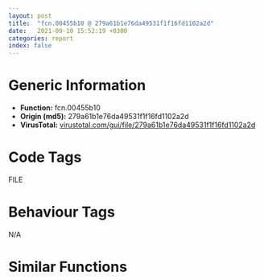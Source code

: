 ```yaml
---
layout: post
title:  "fcn.00455b10 @ 279a61b1e76da49531f1f16fd1102a2d"
date:   2021-09-10 15:52:19 +0300
categories: report
index: false
---
```


# Generic Information
- **Function:** fcn.00455b10
- **Origin (md5):** 279a61b1e76da49531f1f16fd1102a2d
- **VirusTotal:** [virustotal.com/gui/file/279a61b1e76da49531f1f16fd1102a2d][virustotal_ref]

# Code Tags
<span class="tag" id="FILE">FILE</span>


# Behaviour Tags
<span class="bhv-tag" id="na">N/A</span>

# Similar Functions
<script type="text/javascript" src="https://www.gstatic.com/charts/loader.js"></script>
<script type="text/javascript">

    google.charts.load('current', {'packages':['corechart']});
    google.charts.setOnLoadCallback(drawChart);

    function drawChart() {
    var data = new google.visualization.DataTable();
        data.addColumn('number', 'X');
        data.addColumn('number', 'Y');
        data.addColumn({type: 'string', role: 'tooltip', 'p': {'html': true}});
        data.addColumn({'type': 'string', 'role': 'style'});
        
        data.addRows([
    [-1635.1806640625, 444.1927490234375, '<b><a href="/report/fcn.00455b10@279a61b1e76da49531f1f16fd1102a2d">fcn.00455b10</a><br>@279a61b1e76da49531f1f16fd1102a2d</b><br>push ebp<br>mov ebp, esp<br>push 0xffffffffffffffff<br>push 0x4f2e11<br>mov eax, dword<br>push eax<br>sub esp, 0xf0<br>mov eax, dword[0x53ebd0]<br>xor eax, ebp<br>mov dword[ebp-0x14], eax<br>push eax<br>lea eax, [ebp-0xc]<br>mov dword<br>mov dword[ebp-0xf4], ecx<br>mov eax, dword[ebp-0xf4]<br>cmp dword[eax+0x66c], 0<br>jne 0x455b55<br>jmp 0x455d57<br>mov dword[ebp-0x10], 1<br>lea ecx, [ebp-0xf0]<br>push ecx<br>mov edx, dword[ebp-0xf4]<br>mov eax, dword[edx+0x66c]<br>mov ecx, dword[ebp-0xf4]<br>mov ecx, dword[ecx+0x66c]<br>mov edx, dword[eax]<br>mov eax, dword[edx+0x28]<br>call eax<br>mov dword[ebp-0xf8], eax<br>mov ecx, dword[ebp-0xf8]<br>mov dword[ebp-0xfc], ecx<br>mov dword[ebp-4], 0<br>mov ecx, dword[ebp-0xfc]<br>call dword[0x5146b4]<br>push eax<br>lea ecx, [ebp-0x4c]<br>call fcn.004012e0<br>mov byte[ebp-4], 2<br>lea ecx, [ebp-0xf0]<br>call dword[0x5146b0]<br>lea ecx, [ebp-0x4c]<br>call fcn.004013a0<br>push eax<br>call fcn.004906ce<br>add esp, 4<br>mov dword[ebp-0x50], eax<br>cmp dword[ebp-0x50], 3<br>jg 0x455be3<br>mov dword[ebp-0x10], 0<br>jmp 0x455c1d<br>push 3<br>push 0<br>lea edx, [ebp-0x6c]<br>push edx<br>lea ecx, [ebp-0x4c]<br>call fcn.00413450<br>mov byte[ebp-4], 3<br>lea ecx, [ebp-0x6c]<br>call fcn.004013a0<br>push eax<br>call dword[sym.imp.SHLWAPI.dll_PathFileExistsW]<br>test eax, eax<br>jne 0x455c11<br>mov dword[ebp-0x10], 0<br>mov byte[ebp-4], 2<br>lea ecx, [ebp-0x6c]<br>call fcn.00401360<br>cmp dword[ebp-0x10], 0<br>jne 0x455c6a<br>mov eax, dword[ebp-0xf4]<br>cmp dword[eax+0x664], 0<br>je 0x455c56<br>push 0<br>mov ecx, dword[ebp-0xf4]<br>mov edx, dword[ecx+0x664]<br>mov eax, dword[ebp-0xf4]<br>mov ecx, dword[eax+0x664]<br>mov edx, dword[edx]<br>mov eax, dword[edx+0xd8]<br>call eax<br>mov dword[ebp-4], 0xffffffff<br>lea ecx, [ebp-0x4c]<br>call fcn.00401360<br>jmp 0x455d57<br>mov ecx, dword[ebp-0xf4]<br>cmp dword[ecx+0x668], 0<br>je 0x455cfe<br>mov edx, dword[ebp-0xf4]<br>mov ecx, dword[edx+0x668]<br>call dword[0x514684]<br>movzx eax, al<br>test eax, eax<br>je 0x455ccb<br>mov ecx, dword[ebp-0xf4]<br>cmp dword[ecx+0x664], 0<br>je 0x455cc9<br>push 1<br>mov edx, dword[ebp-0xf4]<br>mov eax, dword[edx+0x664]<br>mov ecx, dword[ebp-0xf4]<br>mov ecx, dword[ecx+0x664]<br>mov edx, dword[eax]<br>mov eax, dword[edx+0xd8]<br>call eax<br>jmp 0x455cfe<br>mov ecx, dword[ebp-0xf4]<br>cmp dword[ecx+0x664], 0<br>je 0x455cfe<br>push 0<br>mov edx, dword[ebp-0xf4]<br>mov eax, dword[edx+0x664]<br>mov ecx, dword[ebp-0xf4]<br>mov ecx, dword[ecx+0x664]<br>mov edx, dword[eax]<br>mov eax, dword[edx+0xd8]<br>call eax<br>lea ecx, [ebp-0x4c]<br>push ecx<br>lea edx, [ebp-0x30]<br>push edx<br>call fcn.00418a70<br>add esp, 8<br>mov byte[ebp-4], 4<br>lea ecx, [ebp-0x30]<br>call fcn.00402fe0<br>push eax<br>push 0x7ef<br>mov ecx, dword[ebp-0xf4]<br>add ecx, 0x4f8<br>mov eax, dword[ebp-0xf4]<br>mov edx, dword[eax+0x4f8]<br>mov eax, dword[edx]<br>call eax<br>mov byte[ebp-4], 2<br>lea ecx, [ebp-0x30]<br>call fcn.00403090<br>mov dword[ebp-4], 0xffffffff<br>lea ecx, [ebp-0x4c]<br>call fcn.00401360<br>mov ecx, dword[ebp-0xc]<br>mov dword<br>pop ecx<br>mov ecx, dword[ebp-0x14]<br>xor ecx, ebp<br>call fcn.00490ace<br>mov esp, ebp<br>pop ebp<br>ret <br><eoc> ', 'point { fill-color: #e0440e; }'],
[1408.0701904296875, -544.5647583007812, '<b><a href="/report/fcn.00450d70@c60344b51fa39a329b92557d24ff7670">fcn.00450d70</a><br>@c60344b51fa39a329b92557d24ff7670</b><br>push ebp<br>mov ebp, esp<br>push 0xffffffffffffffff<br>push 0x5aafc0<br>mov eax, dword<br>push eax<br>sub esp, 0x48<br>mov eax, dword[0x5ffcc0]<br>xor eax, ebp<br>push eax<br>lea eax, [ebp-0xc]<br>mov dword<br>mov dword[ebp-0x1c], 0<br>mov dword[ebp-0x10], 0<br>push 0<br>call dword[sym.imp.ole32.dll_CoInitialize]<br>lea eax, [ebp-0x1c]<br>push eax<br>push 0x5bd8cc<br>push 1<br>push 0<br>push 0x5bda0c<br>call dword[sym.imp.ole32.dll_CoCreateInstance]<br>mov dword[ebp-0x18], eax<br>cmp dword[ebp-0x18], 0<br>jge 0x450dd9<br>call dword[sym.imp.ole32.dll_CoUninitialize]<br>xor eax, eax<br>jmp 0x45104f<br>mov ecx, dword[ebp+8]<br>push ecx<br>mov edx, dword[ebp-0x1c]<br>mov eax, dword[edx]<br>mov ecx, dword[ebp-0x1c]<br>push ecx<br>mov edx, dword[eax+0x50]<br>call edx<br>mov eax, dword[ebp+8]<br>push eax<br>lea ecx, [ebp-0x14]<br>call fcn.0040f880<br>mov dword[ebp-4], 0<br>push 0x5c<br>lea ecx, [ebp-0x14]<br>call fcn.0040fe30<br>push eax<br>lea ecx, [ebp-0x24]<br>push ecx<br>lea ecx, [ebp-0x14]<br>call fcn.0040ffc0<br>mov dword[ebp-0x40], eax<br>mov edx, dword[ebp-0x40]<br>mov dword[ebp-0x44], edx<br>mov byte[ebp-4], 1<br>mov eax, dword[ebp-0x44]<br>push eax<br>lea ecx, [ebp-0x14]<br>call fcn.0040f980<br>mov byte[ebp-4], 0<br>lea ecx, [ebp-0x24]<br>call fcn.00410950<br>lea ecx, [ebp-0x14]<br>call fcn.00453f10<br>push eax<br>mov ecx, dword[ebp-0x1c]<br>mov edx, dword[ecx]<br>mov eax, dword[ebp-0x1c]<br>push eax<br>mov ecx, dword[edx+0x24]<br>call ecx<br>mov dword[ebp-0x18], eax<br>cmp dword[ebp+0x10], 0<br>je 0x450e6e<br>push 0<br>mov edx, dword[ebp+0x10]<br>push edx<br>mov eax, dword[ebp-0x1c]<br>mov ecx, dword[eax]<br>mov edx, dword[ebp-0x1c]<br>push edx<br>mov eax, dword[ecx+0x44]<br>call eax<br>mov ecx, dword[ebp+0x14]<br>push ecx<br>mov edx, dword[ebp-0x1c]<br>mov eax, dword[edx]<br>mov ecx, dword[ebp-0x1c]<br>push ecx<br>mov edx, dword[eax+0x2c]<br>call edx<br>mov dword[ebp-0x18], eax<br>lea eax, [ebp-0x10]<br>push eax<br>push 0x5bda4c<br>mov ecx, dword[ebp-0x1c]<br>mov edx, dword[ecx]<br>mov eax, dword[ebp-0x1c]<br>push eax<br>mov ecx, dword[edx]<br>call ecx<br>mov dword[ebp-0x18], eax<br>cmp dword[ebp-0x18], 0<br>jge 0x450ec6<br>call dword[sym.imp.ole32.dll_CoUninitialize]<br>mov dword[ebp-0x28], 0<br>mov dword[ebp-4], 0xffffffff<br>lea ecx, [ebp-0x14]<br>call fcn.00410950<br>mov eax, dword[ebp-0x28]<br>jmp 0x45104f<br>mov edx, dword[ebp+8]<br>push edx<br>lea ecx, [ebp-0x20]<br>call fcn.0040f880<br>mov byte[ebp-4], 2<br>push 0x5c<br>lea ecx, [ebp-0x20]<br>call fcn.0040fe30<br>add eax, 1<br>push eax<br>lea eax, [ebp-0x2c]<br>push eax<br>lea ecx, [ebp-0x20]<br>call fcn.0040ffc0<br>mov dword[ebp-0x48], eax<br>mov ecx, dword[ebp-0x48]<br>mov dword[ebp-0x4c], ecx<br>mov byte[ebp-4], 3<br>mov edx, dword[ebp-0x4c]<br>push edx<br>lea ecx, [ebp-0x20]<br>call fcn.0040f980<br>mov byte[ebp-4], 2<br>lea ecx, [ebp-0x2c]<br>call fcn.00410950<br>push str.temp.lnk<br>lea ecx, [ebp-0x20]<br>call fcn.0040fa60<br>push 1<br>lea ecx, [ebp-0x20]<br>call fcn.00453f10<br>push eax<br>mov eax, dword[ebp-0x10]<br>mov ecx, dword[eax]<br>mov edx, dword[ebp-0x10]<br>push edx<br>mov eax, dword[ecx+0x18]<br>call eax<br>mov dword[ebp-0x18], eax<br>cmp dword[ebp-0x18], 0<br>jge 0x450f74<br>call dword[sym.imp.ole32.dll_CoUninitialize]<br>mov dword[ebp-0x30], 0<br>mov byte[ebp-4], 0<br>lea ecx, [ebp-0x20]<br>call fcn.00410950<br>mov dword[ebp-4], 0xffffffff<br>lea ecx, [ebp-0x14]<br>call fcn.00410950<br>mov eax, dword[ebp-0x30]<br>jmp 0x45104f<br>push ecx<br>mov ecx, esp<br>mov dword[ebp-0x34], esp<br>lea edx, [ebp-0x20]<br>push edx<br>call fcn.0040f860<br>mov dword[ebp-0x50], eax<br>call fcn.0044e5f0<br>add esp, 4<br>mov dword[ebp-0x54], eax<br>cmp dword[ebp-0x54], 0<br>je 0x451008<br>push 0<br>mov eax, dword[ebp+0xc]<br>push eax<br>lea ecx, [ebp-0x20]<br>call fcn.00453f10<br>push eax<br>call dword[sym.imp.KERNEL32.dll_CopyFileW]<br>test eax, eax<br>jne 0x450ff9<br>mov ecx, dword[ebp-0x10]<br>mov edx, dword[ecx]<br>mov eax, dword[ebp-0x10]<br>push eax<br>mov ecx, dword[edx+8]<br>call ecx<br>mov edx, dword[ebp-0x1c]<br>mov eax, dword[edx]<br>mov ecx, dword[ebp-0x1c]<br>push ecx<br>mov edx, dword[eax+8]<br>call edx<br>call dword[sym.imp.ole32.dll_CoUninitialize]<br>mov dword[ebp-0x38], 0<br>mov byte[ebp-4], 0<br>lea ecx, [ebp-0x20]<br>call fcn.00410950<br>mov dword[ebp-4], 0xffffffff<br>lea ecx, [ebp-0x14]<br>call fcn.00410950<br>mov eax, dword[ebp-0x38]<br>jmp 0x45104f<br>lea ecx, [ebp-0x20]<br>call fcn.00453f10<br>push eax<br>call dword[sym.imp.KERNEL32.dll_DeleteFileW]<br>mov eax, dword[ebp-0x10]<br>mov ecx, dword[eax]<br>mov edx, dword[ebp-0x10]<br>push edx<br>mov eax, dword[ecx+8]<br>call eax<br>mov ecx, dword[ebp-0x1c]<br>mov edx, dword[ecx]<br>mov eax, dword[ebp-0x1c]<br>push eax<br>mov ecx, dword[edx+8]<br>call ecx<br>call dword[sym.imp.ole32.dll_CoUninitialize]<br>mov dword[ebp-0x3c], 1<br>mov byte[ebp-4], 0<br>lea ecx, [ebp-0x20]<br>call fcn.00410950<br>mov dword[ebp-4], 0xffffffff<br>lea ecx, [ebp-0x14]<br>call fcn.00410950<br>mov eax, dword[ebp-0x3c]<br>mov ecx, dword[ebp-0xc]<br>mov dword<br>pop ecx<br>mov esp, ebp<br>pop ebp<br>ret <br><eoc> ', 'null'],
[738.6983642578125, 2592.904296875, '<b><a href="/report/fcn.00455940@279a61b1e76da49531f1f16fd1102a2d">fcn.00455940</a><br>@279a61b1e76da49531f1f16fd1102a2d</b><br>push ebp<br>mov ebp, esp<br>push 0xffffffffffffffff<br>push 0x4f2dc5<br>mov eax, dword<br>push eax<br>sub esp, 0xd8<br>mov eax, dword[0x53ebd0]<br>xor eax, ebp<br>mov dword[ebp-0x18], eax<br>push eax<br>lea eax, [ebp-0xc]<br>mov dword<br>mov dword[ebp-0xdc], ecx<br>mov dword[ebp-0x14], 1<br>mov dword[ebp-0x10], 1<br>mov eax, dword[ebp-0xdc]<br>cmp dword[eax+0x668], 0<br>je 0x4559ae<br>mov ecx, dword[ebp-0xdc]<br>mov ecx, dword[ecx+0x668]<br>call dword[0x514684]<br>movzx edx, al<br>test edx, edx<br>jne 0x4559ae<br>mov dword[ebp-0x10], 0<br>mov eax, dword[ebp-0xdc]<br>cmp dword[eax+0x66c], 0<br>je 0x455a91<br>lea ecx, [ebp-0xd8]<br>push ecx<br>mov edx, dword[ebp-0xdc]<br>mov eax, dword[edx+0x66c]<br>mov ecx, dword[ebp-0xdc]<br>mov ecx, dword[ecx+0x66c]<br>mov edx, dword[eax]<br>mov eax, dword[edx+0x28]<br>call eax<br>mov dword[ebp-0xe0], eax<br>mov ecx, dword[ebp-0xe0]<br>mov dword[ebp-0xe4], ecx<br>mov dword[ebp-4], 0<br>mov ecx, dword[ebp-0xe4]<br>call dword[0x5146b4]<br>push eax<br>lea ecx, [ebp-0x34]<br>call fcn.004012e0<br>mov byte[ebp-4], 2<br>lea ecx, [ebp-0xd8]<br>call dword[0x5146b0]<br>lea ecx, [ebp-0x34]<br>call fcn.004013a0<br>push eax<br>call fcn.004906ce<br>add esp, 4<br>mov dword[ebp-0x38], eax<br>cmp dword[ebp-0x38], 3<br>jg 0x455a48<br>mov dword[ebp-0x10], 0<br>jmp 0x455a82<br>push 3<br>push 0<br>lea edx, [ebp-0x54]<br>push edx<br>lea ecx, [ebp-0x34]<br>call fcn.00413450<br>mov byte[ebp-4], 3<br>lea ecx, [ebp-0x54]<br>call fcn.004013a0<br>push eax<br>call dword[sym.imp.SHLWAPI.dll_PathFileExistsW]<br>test eax, eax<br>jne 0x455a76<br>mov dword[ebp-0x10], 0<br>mov byte[ebp-4], 2<br>lea ecx, [ebp-0x54]<br>call fcn.00401360<br>mov dword[ebp-4], 0xffffffff<br>lea ecx, [ebp-0x34]<br>call fcn.00401360<br>mov eax, dword[ebp-0xdc]<br>cmp dword[eax+0x664], 0<br>je 0x455af0<br>cmp dword[ebp-0x10], 0<br>je 0x455acc<br>push 1<br>mov ecx, dword[ebp-0xdc]<br>mov edx, dword[ecx+0x664]<br>mov eax, dword[ebp-0xdc]<br>mov ecx, dword[eax+0x664]<br>mov edx, dword[edx]<br>mov eax, dword[edx+0xd8]<br>call eax<br>jmp 0x455af0<br>push 0<br>mov ecx, dword[ebp-0xdc]<br>mov edx, dword[ecx+0x664]<br>mov eax, dword[ebp-0xdc]<br>mov ecx, dword[eax+0x664]<br>mov edx, dword[edx]<br>mov eax, dword[edx+0xd8]<br>call eax<br>mov ecx, dword[ebp-0xc]<br>mov dword<br>pop ecx<br>mov ecx, dword[ebp-0x18]<br>xor ecx, ebp<br>call fcn.00490ace<br>mov esp, ebp<br>pop ebp<br>ret <br><eoc> ', 'null'],

        ]);

    var options = {
        title: 'Similarity Plot',
        legend: 'none',
        colors: ['#dedbd9', '#e6693e', '#ec8f6e', '#f3b49f', '#f6c7b6'],
        tooltip: {isHtml: true, trigger: 'both'},
        explorer: {
        actions: ["dragToZoom", "rightClickToReset"],
        },
        chartArea: {
        width: '80%',
        height: '80%'
        },
        width: '100%',
        height: '100%'
    };

    var chart = new google.visualization.ScatterChart(document.getElementById('chart_div'));

    chart.draw(data, options);
    }
    
</script>


<div id="chart_div" style="width: 100%px; height: 100%;"></div>

# Disassembled Code
{% highlight nasm %}

push ebp
mov ebp, esp
push 0xffffffffffffffff
push 0x4f2e11
mov eax, dword
push eax
sub esp, 0xf0
mov eax, dword[0x53ebd0]
xor eax, ebp
mov dword[ebp-0x14], eax
push eax
lea eax, [ebp-0xc]
mov dword
mov dword[ebp-0xf4], ecx
mov eax, dword[ebp-0xf4]
cmp dword[eax+0x66c], 0
jne 0x455b55
jmp 0x455d57
mov dword[ebp-0x10], 1
lea ecx, [ebp-0xf0]
push ecx
mov edx, dword[ebp-0xf4]
mov eax, dword[edx+0x66c]
mov ecx, dword[ebp-0xf4]
mov ecx, dword[ecx+0x66c]
mov edx, dword[eax]
mov eax, dword[edx+0x28]
call eax
mov dword[ebp-0xf8], eax
mov ecx, dword[ebp-0xf8]
mov dword[ebp-0xfc], ecx
mov dword[ebp-4], 0
mov ecx, dword[ebp-0xfc]
call dword[0x5146b4]
push eax
lea ecx, [ebp-0x4c]
call fcn.004012e0
mov byte[ebp-4], 2
lea ecx, [ebp-0xf0]
call dword[0x5146b0]
lea ecx, [ebp-0x4c]
call fcn.004013a0
push eax
call fcn.004906ce
add esp, 4
mov dword[ebp-0x50], eax
cmp dword[ebp-0x50], 3
jg 0x455be3
mov dword[ebp-0x10], 0
jmp 0x455c1d
push 3
push 0
lea edx, [ebp-0x6c]
push edx
lea ecx, [ebp-0x4c]
call fcn.00413450
mov byte[ebp-4], 3
lea ecx, [ebp-0x6c]
call fcn.004013a0
push eax
call dword[sym.imp.SHLWAPI.dll_PathFileExistsW]
test eax, eax
jne 0x455c11
mov dword[ebp-0x10], 0
mov byte[ebp-4], 2
lea ecx, [ebp-0x6c]
call fcn.00401360
cmp dword[ebp-0x10], 0
jne 0x455c6a
mov eax, dword[ebp-0xf4]
cmp dword[eax+0x664], 0
je 0x455c56
push 0
mov ecx, dword[ebp-0xf4]
mov edx, dword[ecx+0x664]
mov eax, dword[ebp-0xf4]
mov ecx, dword[eax+0x664]
mov edx, dword[edx]
mov eax, dword[edx+0xd8]
call eax
mov dword[ebp-4], 0xffffffff
lea ecx, [ebp-0x4c]
call fcn.00401360
jmp 0x455d57
mov ecx, dword[ebp-0xf4]
cmp dword[ecx+0x668], 0
je 0x455cfe
mov edx, dword[ebp-0xf4]
mov ecx, dword[edx+0x668]
call dword[0x514684]
movzx eax, al
test eax, eax
je 0x455ccb
mov ecx, dword[ebp-0xf4]
cmp dword[ecx+0x664], 0
je 0x455cc9
push 1
mov edx, dword[ebp-0xf4]
mov eax, dword[edx+0x664]
mov ecx, dword[ebp-0xf4]
mov ecx, dword[ecx+0x664]
mov edx, dword[eax]
mov eax, dword[edx+0xd8]
call eax
jmp 0x455cfe
mov ecx, dword[ebp-0xf4]
cmp dword[ecx+0x664], 0
je 0x455cfe
push 0
mov edx, dword[ebp-0xf4]
mov eax, dword[edx+0x664]
mov ecx, dword[ebp-0xf4]
mov ecx, dword[ecx+0x664]
mov edx, dword[eax]
mov eax, dword[edx+0xd8]
call eax
lea ecx, [ebp-0x4c]
push ecx
lea edx, [ebp-0x30]
push edx
call fcn.00418a70
add esp, 8
mov byte[ebp-4], 4
lea ecx, [ebp-0x30]
call fcn.00402fe0
push eax
push 0x7ef
mov ecx, dword[ebp-0xf4]
add ecx, 0x4f8
mov eax, dword[ebp-0xf4]
mov edx, dword[eax+0x4f8]
mov eax, dword[edx]
call eax
mov byte[ebp-4], 2
lea ecx, [ebp-0x30]
call fcn.00403090
mov dword[ebp-4], 0xffffffff
lea ecx, [ebp-0x4c]
call fcn.00401360
mov ecx, dword[ebp-0xc]
mov dword
pop ecx
mov ecx, dword[ebp-0x14]
xor ecx, ebp
call fcn.00490ace
mov esp, ebp
pop ebp
ret

{% endhighlight %}

[virustotal_ref]: https://www.virustotal.com/gui/file/279a61b1e76da49531f1f16fd1102a2d